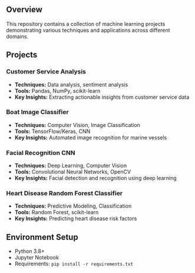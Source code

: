 ## Overview
This repository contains a collection of machine learning projects demonstrating various techniques and applications across different domains.

## Projects

### Customer Service Analysis
- **Techniques:** Data analysis, sentiment analysis
- **Tools:** Pandas, NumPy, scikit-learn
- **Key Insights:** Extracting actionable insights from customer service data

### Boat Image Classifier
- **Techniques:** Computer Vision, Image Classification
- **Tools:** TensorFlow/Keras, CNN
- **Key Insights:** Automated image recognition for marine vessels

### Facial Recognition CNN
- **Techniques:** Deep Learning, Computer Vision
- **Tools:** Convolutional Neural Networks, OpenCV
- **Key Insights:** Facial detection and recognition using deep learning

### Heart Disease Random Forest Classifier
- **Techniques:** Predictive Modeling, Classification
- **Tools:** Random Forest, scikit-learn
- **Key Insights:** Predicting heart disease risk factors

## Environment Setup
- Python 3.8+
- Jupyter Notebook
- Requirements: `pip install -r requirements.txt`
